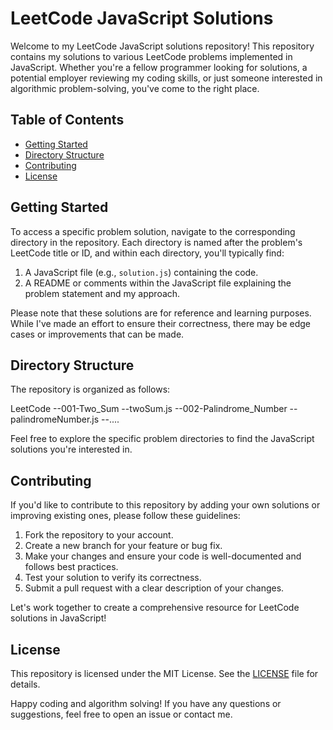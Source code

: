 # LeetCode JavaScript Solutions

Welcome to my LeetCode JavaScript solutions repository! This repository contains my solutions to various LeetCode problems implemented in JavaScript. Whether you're a fellow programmer looking for solutions, a potential employer reviewing my coding skills, or just someone interested in algorithmic problem-solving, you've come to the right place.

## Table of Contents

- [Getting Started](#getting-started)
- [Directory Structure](#directory-structure)
- [Contributing](#contributing)
- [License](#license)

## Getting Started

To access a specific problem solution, navigate to the corresponding directory in the repository. Each directory is named after the problem's LeetCode title or ID, and within each directory, you'll typically find:

1. A JavaScript file (e.g., `solution.js`) containing the code.
2. A README or comments within the JavaScript file explaining the problem statement and my approach.

Please note that these solutions are for reference and learning purposes. 
While I've made an effort to ensure their correctness, there may be edge cases or improvements that can be made.

## Directory Structure

The repository is organized as follows:

LeetCode
--001-Two_Sum
  --twoSum.js
--002-Palindrome_Number
  --palindromeNumber.js
--....

Feel free to explore the specific problem directories to find the JavaScript solutions you're interested in.

## Contributing

If you'd like to contribute to this repository by adding your own solutions or improving existing ones, please follow these guidelines:

1. Fork the repository to your account.
2. Create a new branch for your feature or bug fix.
3. Make your changes and ensure your code is well-documented and follows best practices.
4. Test your solution to verify its correctness.
5. Submit a pull request with a clear description of your changes.

Let's work together to create a comprehensive resource for LeetCode solutions in JavaScript!

## License

This repository is licensed under the MIT License. See the [LICENSE](LICENSE) file for details.

Happy coding and algorithm solving! If you have any questions or suggestions, feel free to open an issue or contact me.

